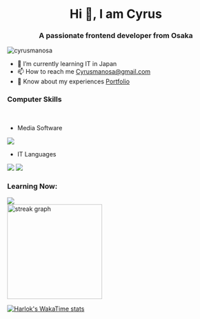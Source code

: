 <h1 align="center">Hi 👋, I am Cyrus</h1>
<h3 align="center">A passionate frontend developer from Osaka</h3>
<p align="left"><img src="https://komarev.com/ghpvc/?username=cyrusmanosa&label=Profile%20views&color=0e75b6&style=flat" alt="cyrusmanosa" /></p>

- 🌱 I’m currently learning IT in Japan
- 📫 How to reach me Cyrusmanosa@gmail.com
- 📄 Know about my experiences [Portfolio](https://profile-ce15f.web.app)

<h3 align="left">Computer Skills</h3>

<br>

- Media Software
<img src="https://skillicons.dev/icons?i=,ps,pr,ae,au"/>

- IT Languages
<img src="https://skillicons.dev/icons?i=,mysql,postgres,html,css,php,go,docker,flutter,dart,laravel,java"/>
<img src="https://skillicons.dev/icons?i=,vscode,idea,figma,postman,androidstudio,arduino,ubuntu,gradle,apple,windows"/>

<h3 align="left">Learning Now:</h3>
<img src="https://skillicons.dev/icons?i=aws,firebase,js,linux,react,github,py,raspberrypi,anaconda" />

<br>

<div align="left">
  <img src="https://streak-stats.demolab.com?user=maurodesouza&locale=en&mode=daily&theme=dark&hide_border=false&border_radius=5&order=3" height="220" alt="streak graph"  />
</div>

[![Harlok's WakaTime stats](https://github-readme-stats.vercel.app/api/wakatime?username=cyrusmanosa)](https://github.com/anuraghazra/github-readme-stats)
